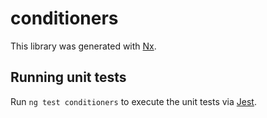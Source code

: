 # conditioners

This library was generated with [Nx](https://nx.dev).

## Running unit tests

Run `ng test conditioners` to execute the unit tests via [Jest](https://jestjs.io).

